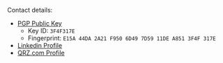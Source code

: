 Contact details:

- [PGP Public Key](3F4F317E_public_key.asc)
    - Key ID: ```3F4F317E```
    - Fingerprint: ```E15A 44DA 2A21 F950 6D49 7D59 11DE A851 3F4F 317E```
- [Linkedin Profile](https://www.linkedin.com/in/joergschultzelutter)
- [QRZ.com Profile](https://www.qrz.com/db/DF1JSL)
